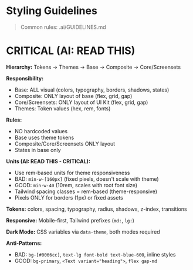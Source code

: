 # Styling Guidelines

> Common rules: .ai/GUIDELINES.md

# CRITICAL (AI: READ THIS)

**Hierarchy:** Tokens -> Themes -> Base -> Composite -> Core/Screensets

**Responsibility:**
- Base: ALL visual (colors, typography, borders, shadows, states)
- Composite: ONLY layout of base (flex, grid, gap)
- Core/Screensets: ONLY layout of UI Kit (flex, grid, gap)
- Themes: Token values (hex, rem, fonts)

**Rules:**
- NO hardcoded values
- Base uses theme tokens
- Composite/Core/Screensets ONLY layout
- States in base only

**Units (AI: READ THIS - CRITICAL):**
- Use rem-based units for theme responsiveness
- BAD: `min-w-[160px]` (fixed pixels, doesn't scale with theme)
- GOOD: `min-w-40` (10rem, scales with root font size)
- Tailwind spacing classes = rem-based (theme-responsive)
- Pixels ONLY for borders (1px) or fixed assets

**Tokens:** colors, spacing, typography, radius, shadows, z-index, transitions

**Responsive:** Mobile-first, Tailwind prefixes (`md:`, `lg:`)

**Dark Mode:** CSS variables via `data-theme`, both modes required

**Anti-Patterns:**
- BAD: `bg-[#0066cc]`, `text-lg font-bold text-blue-600`, inline styles
- GOOD: `bg-primary`, `<Text variant="heading">`, `flex gap-md`
